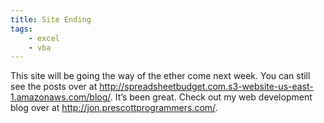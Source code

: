 ```yaml
---
title: Site Ending
tags: 
    - excel
    - vba
---
```


This site will be going the way of the ether come next week. You can
still see the posts over
at <http://spreadsheetbudget.com.s3-website-us-east-1.amazonaws.com/blog/>.
It’s been great. Check out my web development blog over
at <http://jon.prescottprogrammers.com/>.
